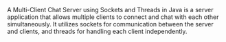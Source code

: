 A Multi-Client Chat Server using Sockets and Threads in Java is a server application that allows multiple clients to connect and chat with each other simultaneously. It utilizes sockets for communication between the server and clients, and threads for handling each client independently.
